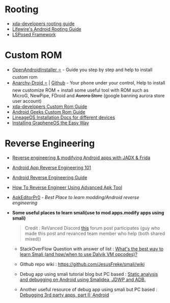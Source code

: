 # Rooting

-   [xda-developers rooting guide](https://www.xda-developers.com/root/amp/)
-   [Lifewire's Android Rooting Guide](https://www.lifewire.com/rooting-an-android-device-4048396)
-   [LSPosed Framework](https://github.com/LSPosed/LSPosed)

# Custom ROM

-   [OpenAndroidInstaller ⭐](https://openandroidinstaller.org/) - Guide you step by step and help to install custom rom
-   [Anarchy-Droid ⭐](https://anarchy-droid.com/) | [Github](https://github.com/amo13/Anarchy-Droid) - Your phone under your control, Help to install new customize ROM + install some useful tool with ROM such as MicroG, NewPipe, FDroid and ~~Aurora Store~~ (google banning aurora store user account)
-   [xda-developers Custom Rom Guide](https://www.xda-developers.com/how-to-install-custom-rom-android/amp/)
-   [Android Geeks Custom Rom Guide](https://www.androidgreek.com/beginners-guide-installing-custom-roms-in-2021/)
-   [LineageOS Installation Docs for different devices](https://wiki.lineageos.org/)
-   [Installing GrapheneOS the Easy Way](https://graph.org/Installing-GrapheneOS-the-Easy-Way-06-05)

# Reverse Engineering

-   [Reverse engineering & modifying Android apps with JADX & Frida](https://httptoolkit.tech/blog/android-reverse-engineering/)
-   [Android App Reverse Engineering 101](https://www.ragingrock.com/AndroidAppRE/)
-   [Android Reverse Engineering Guide](https://bernhard-another.gitbooks.io/owasp-mstg-summit-edition/content/0x05c-Reverse-Engineering-and-Tampering.html)
-   [How To Reverse Engineer Using Advanced Apk Tool](https://www.c-sharpcorner.com/article/how-to-reverse-engineer-using-advanced-apk-tool/)
-   [ApkEditorPr0](https://t.me/ApkEditorPr0) - _Best Place to learn modding/Android reverse engineering_

-   **Some useful places to learn smali(use to mod apps.modify apps using smali)**

    > Credit : ReVanced Discord [this](https://discord.com/channels/952946952348270622/1064146420631867432) forum post participates (guy who made this post and revanced team member who help (both shared mixed))

    -   StackOverFlow Question with answer of list : [What's the best way to learn Smali (and how/when to use Dalvik VM opcodes)?](https://stackoverflow.com/questions/5656804/whats-the-best-way-to-learn-smali-and-how-when-to-use-dalvik-vm-opcodes)

    -   Github repo wiki : https://github.com/JesusFreke/smali/wiki

    -   Debug app using smali tutorial blog but PC based : [Static analysis and debugging on Android using Smalidea, JDWP and ADB.](https://fullstackhero.medium.com/static-analysis-and-debugging-on-android-using-smalidea-jdwp-and-adb-c4c18d68abf2)

    -   Another useful resource of debug app using smali but PC based : [Debugging 3rd party apps, part II: Android](https://danylokos.github.io/0x02/)
